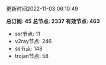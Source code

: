 更新时间2022-11-03 06:10:49

**总订阅: 45**
**总节点: 2337**
**有效节点: 463**
- ssr节点: 11
- v2ray节点: 246
- ss节点: 148
- trojan节点: 58
